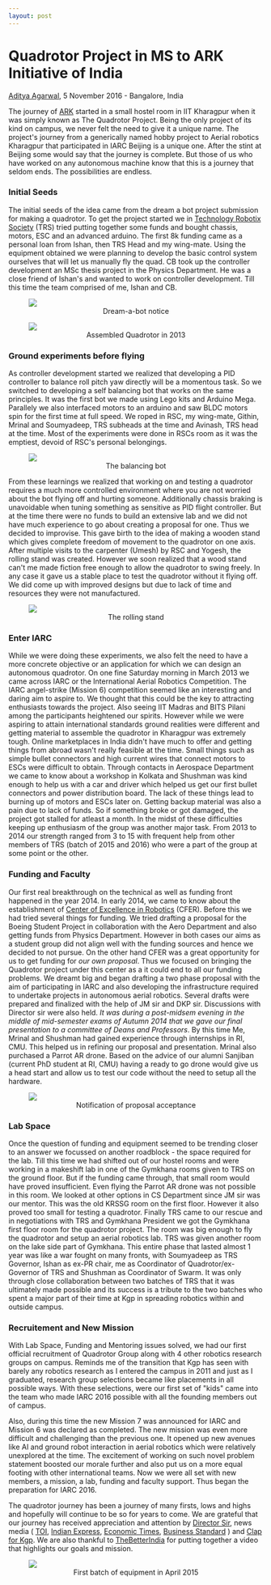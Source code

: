 ```yaml
---
layout: post
---
```


Quadrotor Project in MS to ARK Initiative of India
========================

<p class="date"><a href="https://in.linkedin.com/in/adityaagarwaliitkgp">Aditya Agarwal</a>, 5 November 2016 - Bangalore, India</p>


The journey of [ARK](https://wiki.metakgp.org/w/Aerial_Robotics_Kharagpur) started in a small hostel room in IIT Kharagpur when it was simply known as The Quadrotor Project. Being the only project of its kind on campus, we never felt the need to give it a unique name. The project&#39;s journey from a generically named hobby project to Aerial robotics Kharagpur that participated in IARC Beijing is a unique one. After the stint at Beijing some would say that the journey is complete. But those of us who have worked on any autonomous machine know that this is a journey that seldom ends. The possibilities are endless.

<!-- more start -->

### Initial Seeds ###
The initial seeds of the idea came from the dream a bot project submission for making a quadrotor. To get the project started we in [Technology Robotix Society](http://robotix.in/) (TRS) tried putting together some funds and bought chassis, motors, ESC and an advanced arduino. The first 8k funding came as a personal loan from Ishan, then TRS Head and my wing-mate. Using the equipment obtained we were planning to develop the basic control system ourselves that will let us manually fly the quad. CB took up the controller development an MSc thesis project in the Physics Department. He was a close friend of Ishan&#39;s and wanted to work on controller development. Till this time the team comprised of me, Ishan and CB.

<figure>
	<img src="/ark-blog/img/image00.jpg" />
	<figcaption style="text-align:center">Dream-a-bot notice</figcaption>
</figure>

<figure>
	<img src="/ark-blog/img/image02.jpg" />
	<figcaption style="text-align:center">Assembled Quadrotor in 2013</figcaption>
</figure>

### Ground experiments before flying ###
As controller development started we realized that developing a PID controller to balance roll pitch yaw directly will be a momentous task. So we switched to developing a self balancing bot that works on the same principles. It was the first bot we made using Lego kits and Arduino Mega. Parallely we also interfaced motors to an arduino and saw BLDC motors spin for the first time at full speed. We roped in RSC, my wing-mate, Githin, Mrinal and Soumyadeep, TRS subheads at the time and Avinash, TRS head at the time. Most of the experiments were done in RSCs room as it was the emptiest, devoid of RSC&#39;s personal belongings.


<figure>
	<img src="/ark-blog/img/image04.jpg" />
	<figcaption style="text-align:center">The balancing bot</figcaption>
</figure>

From these learnings we realized that working on and testing a quadrotor requires a much more controlled environment where you are not worried about the bot flying off and hurting someone. Additionally chassis braking is unavoidable when tuning something as sensitive as PID flight controller. But at the time there were no funds to build an extensive lab and we did not have much experience to go about creating a proposal for one. Thus we decided to improvise. This gave birth to the idea of making a wooden stand which gives complete freedom of movement to the quadrotor on one axis. After multiple visits to the carpenter (Umesh) by RSC and Yogesh, the rolling stand was created. However we soon realized that a wood stand can&#39;t me made fiction free enough to allow the quadrotor to swing freely. In any case it gave us a stable place to test the quadrotor without it flying off. We did come up with improved designs but due to lack of time and resources they were not manufactured.

<figure>
	<img src="/ark-blog/img/image01.jpg" />
	<figcaption style="text-align:center">The rolling stand</figcaption>
</figure>

### Enter IARC ###
While we were doing these experiments, we also felt the need to have a more concrete objective or an application for which we can design an autonomous quadrotor. On one fine Saturday morning in March 2013 we came across IARC or the International Aerial Robotics Competition. The IARC angel-strike (Mission 6) competition seemed like an interesting and daring aim to aspire to. We thought that this could be the key to attracting enthusiasts towards the project. Also seeing IIT Madras and BITS Pilani among the participants heightened our spirits. However while we were aspiring to attain international standards ground realities were different and getting material to assemble the quadrotor in Kharagpur was extremely tough. Online marketplaces in India didn&#39;t have much to offer and getting things from abroad wasn&#39;t really feasible at the time. Small things such as simple bullet connectors and high current wires that connect motors to ESCs were difficult to obtain. Through contacts in Aerospace Department we came to know about a workshop in Kolkata and Shushman was kind enough to help us with a car and driver which helped us get our first bullet connectors and power distribution board. The lack of these things lead to burning up of motors and ESCs later on. Getting backup material was also a pain due to lack of funds. So if something broke or got damaged, the project got stalled for atleast a month. In the midst of these difficulties keeping up enthusiasm of the group was another major task. From 2013 to 2014 our strength ranged from 3 to 15 with frequent help from other members of TRS (batch of 2015 and 2016) who were a part of the group at some point or the other.

### Funding and Faculty ###
Our first real breakthrough on the technical as well as funding front happened in the year 2014. In early 2014, we came to know about the establishment of [Center of Excellence in Robotics](https://wiki.metakgp.org/w/Centre_for_Excellence_in_Robotics) (CFER). Before this we had tried several things for funding. We tried drafting a proposal for the Boeing Student Project in collaboration with the Aero Department and also getting funds from Physics Department. However in both cases our aims as a student group did not align well with the funding sources and hence we decided to not pursue. On the other hand CFER was a great opportunity for us to get funding for _our own proposal_. Thus we focused on bringing the Quadrotor project under this center as a it could end to all our funding problems. We dreamt big and began drafting a two phase proposal with the aim of participating in IARC and also developing the infrastructure required to undertake projects in autonomous aerial robotics. Several drafts were prepared and finalized with the help of JM sir and DKP sir. Discussions with Director sir were also held. _It was during a post-midsem evening in the middle of mid-semester exams of Autumn 2014 that we gave our final presentation to a committee of Deans and Professors_. By this time Me, Mrinal and Shushman had gained experience through internships in RI, CMU. This helped us in refining our proposal and presentation. Mrinal also purchased a Parrot AR drone. Based on the advice of our alumni Sanjiban (current PhD student at RI, CMU) having a ready to go drone would give us a head start and allow us to test our code without the need to setup all the hardware.

<figure>
	<img src="/ark-blog/img/image05.jpg" />
	<figcaption style="text-align:center">Notification of proposal acceptance</figcaption>
</figure>

### Lab Space ###
Once the question of funding and equipment seemed to be trending closer to an answer we focussed on another roadblock - the space required for the lab. Till this time we had shifted out of our hostel rooms and were working in a makeshift lab in one of the Gymkhana rooms given to TRS on the ground floor. But if the funding came through, that small room would have proved insufficient. Even flying the Parrot AR drone was not possible in this room. We looked at other options in CS Department since JM sir was our mentor. This was the old KRSSG room on the first floor. However it also proved too small for testing a quadrotor. Finally TRS came to our rescue and in negotiations with TRS and Gymkhana President we got the Gymkhana first floor room for the quadrotor project. The room was big enough to fly the quadrotor and setup an aerial robotics lab. TRS was given another room on the lake side part of Gymkhana. This entire phase that lasted almost 1 year was like a war fought on many fronts, with Soumyadeep as TRS Governor, Ishan as ex-PR chair, me as Coordinator of Quadrotor/ex-Governor of TRS and Shushman as Coordinator of Swarm. It was only through close collaboration between two batches of TRS that it was ultimately made possible and its success is a tribute to the two batches who spent a major part of their time at Kgp in spreading robotics within and outside campus.

### Recruitement and New Mission ###
With Lab Space, Funding and Mentoring issues solved, we had our first official recruitment of Quadrotor Group along with 4 other robotics research groups on campus. Reminds me of the transition that Kgp has seen with barely any robotics research as I entered the campus in 2011 and just as I graduated, research group selections became like placements in all possible ways. With these selections, were our first set of &quot;kids&quot; came into the team who made IARC 2016 possible with all the founding members out of campus.

Also, during this time the new Mission 7 was announced for IARC and Mission 6 was declared as completed. The new mission was even more difficult and challenging than the previous one. It opened up new avenues like AI and ground robot interaction in aerial robotics which were relatively unexplored at the time. The excitement of working on such novel problem statement boosted our morale further and also put us on a more equal footing with other international teams. Now we were all set with new members, a mission, a lab, funding and faculty support. Thus began the preparation for IARC 2016.

The quadrotor journey has been a journey of many firsts, lows and highs and hopefully will continue to be so for years to come. We are grateful that our journey has received appreciation and attention by [Director Sir](https://www.facebook.com/director.iitkgp/photos/a.1460899854201108.1073741828.1455755204715573/1648625742095184/?type=3&theater), news media ( [TOI](http://timesofindia.indiatimes.com/city/kolkata/IIT-Kharagpur-students-developing-fully-indigenous-drones/articleshow/54897093.cms), [Indian Express](http://indianexpress.com/article/technology/gadgets/iit-kharagpur-students-developing-fully-indigenous-drones-3087564/), [Economic Times](http://economictimes.indiatimes.com/news/science/iit-kharagpur-students-developing-fully-indigenous-drones/articleshow/54896790.cms), [Business Standard](http://www.business-standard.com/article/current-affairs/make-in-india-iit-kharagpur-students-developing-fully-indigenous-drones-116101700466_1.html) ) and [Clap for Kgp](https://iitkgp.org/content/iit-kharagpur-promoting-aerial-robotics-technology?utm_medium=email&utm_source=CLAP%20FOR%20KGP&utm_campaign=Clap%20for%20KGP). We are also thankful to [TheBetterIndia](https://www.facebook.com/thebetterindia/videos/10154676688314594/?hc_ref=PAGES_TIMELINE) for putting together a video that highlights our goals and mission.
<figure>
    <img src="/ark-blog/img/image03.jpg" />
    <figcaption style="text-align:center">First batch of equipment in April 2015</figcaption>
</figure>



<!-- more end -->
